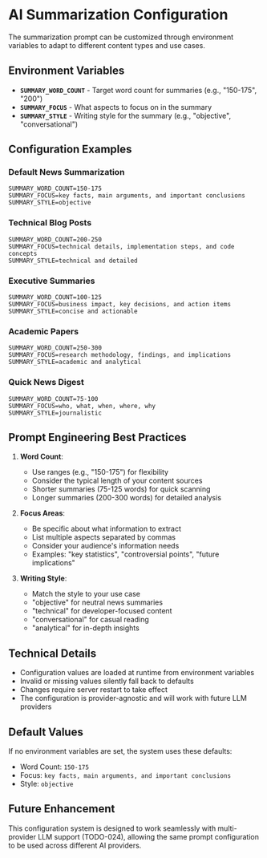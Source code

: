 # AI Summarization Configuration

The summarization prompt can be customized through environment variables to adapt to different content types and use cases.

## Environment Variables

- **`SUMMARY_WORD_COUNT`** - Target word count for summaries (e.g., "150-175", "200")
- **`SUMMARY_FOCUS`** - What aspects to focus on in the summary
- **`SUMMARY_STYLE`** - Writing style for the summary (e.g., "objective", "conversational")

## Configuration Examples

### Default News Summarization

```env
SUMMARY_WORD_COUNT=150-175
SUMMARY_FOCUS=key facts, main arguments, and important conclusions
SUMMARY_STYLE=objective
```

### Technical Blog Posts

```env
SUMMARY_WORD_COUNT=200-250
SUMMARY_FOCUS=technical details, implementation steps, and code concepts
SUMMARY_STYLE=technical and detailed
```

### Executive Summaries

```env
SUMMARY_WORD_COUNT=100-125
SUMMARY_FOCUS=business impact, key decisions, and action items
SUMMARY_STYLE=concise and actionable
```

### Academic Papers

```env
SUMMARY_WORD_COUNT=250-300
SUMMARY_FOCUS=research methodology, findings, and implications
SUMMARY_STYLE=academic and analytical
```

### Quick News Digest

```env
SUMMARY_WORD_COUNT=75-100
SUMMARY_FOCUS=who, what, when, where, why
SUMMARY_STYLE=journalistic
```

## Prompt Engineering Best Practices

1. **Word Count**:
   - Use ranges (e.g., "150-175") for flexibility
   - Consider the typical length of your content sources
   - Shorter summaries (75-125 words) for quick scanning
   - Longer summaries (200-300 words) for detailed analysis

2. **Focus Areas**:
   - Be specific about what information to extract
   - List multiple aspects separated by commas
   - Consider your audience's information needs
   - Examples: "key statistics", "controversial points", "future implications"

3. **Writing Style**:
   - Match the style to your use case
   - "objective" for neutral news summaries
   - "technical" for developer-focused content
   - "conversational" for casual reading
   - "analytical" for in-depth insights

## Technical Details

- Configuration values are loaded at runtime from environment variables
- Invalid or missing values silently fall back to defaults
- Changes require server restart to take effect
- The configuration is provider-agnostic and will work with future LLM providers

## Default Values

If no environment variables are set, the system uses these defaults:

- Word Count: `150-175`
- Focus: `key facts, main arguments, and important conclusions`
- Style: `objective`

## Future Enhancement

This configuration system is designed to work seamlessly with multi-provider LLM support (TODO-024), allowing the same prompt configuration to be used across different AI providers.
